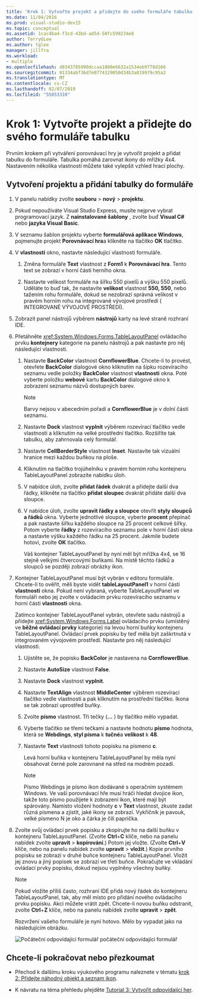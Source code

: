 ```yaml
---
title: 'Krok 1: Vytvořte projekt a přidejte do svého formuláře tabulku'
ms.date: 11/04/2016
ms.prod: visual-studio-dev15
ms.topic: conceptual
ms.assetid: 1cac4ba4-f3cd-43bd-ad5d-50fc599234e8
author: TerryGLee
ms.author: tglee
manager: jillfra
ms.workload:
- multiple
ms.openlocfilehash: d0343785990dccaa1800e6632a1534eb9778d166
ms.sourcegitcommit: 01334abf36d7e0774329050d34b3a819979c95a2
ms.translationtype: MT
ms.contentlocale: cs-CZ
ms.lasthandoff: 02/07/2019
ms.locfileid: "55853310"
---
```

# <a name="step-1-create-a-project-and-add-a-table-to-your-form"></a>Krok 1: Vytvořte projekt a přidejte do svého formuláře tabulku

Prvním krokem při vytváření porovnávací hry je vytvořit projekt a přidat tabulku do formuláře. Tabulka pomáhá zarovnat ikony do mřížky 4x4. Nastavením několika vlastností můžete také vylepšit vzhled hrací plochy.

## <a name="to-create-a-project-and-add-a-table-to-your-form"></a>Vytvoření projektu a přidání tabulky do formuláře

1. V panelu nabídky zvolte **souboru** > **nový** > **projektu**.

2. Pokud nepoužíváte Visual Studio Express, musíte nejprve vybrat programovací jazyk. Z **nainstalované šablony** , zvolte buď **Visual C#** nebo **jazyka Visual Basic**.

3. V seznamu šablon projektu vyberte **formulářová aplikace Windows**, pojmenujte projekt **Porovnávací hra**a klikněte na tlačítko **OK** tlačítko.

4. V **vlastnosti** okno, nastavte následující vlastnosti formuláře.

   1.  Změna formuláře **Text** vlastnost z **Form1** k **Porovnávací hra**. Tento text se zobrazí v horní části herního okna.

   2.  Nastavte velikost formuláře na šířku 550 pixelů a výšku 550 pixelů. Uděláte to buď tak, že nastavíte **velikost** vlastnost **550, 550**, nebo tažením rohu formuláře, dokud se nezobrazí správná velikost v pravém horním rohu na integrované vývojové prostředí ( INTEGROVANÉ VÝVOJOVÉ PROSTŘEDÍ).

5. Zobrazit panel nástrojů výběrem **nástrojů** karty na levé straně rozhraní IDE.

6. Přetáhněte <xref:System.Windows.Forms.TableLayoutPanel> ovládacího prvku **kontejnery** kategorie na panelu nástrojů a pak nastavte pro něj následující vlastnosti.

   1. Nastavte **BackColor** vlastnost **CornflowerBlue**. Chcete-li to provést, otevřete **BackColor** dialogové okno kliknutím na šipku rozevíracího seznamu vedle položky **BackColor** vlastnost **vlastnosti** okna.  Poté vyberte položku **webové** kartu **BackColor** dialogové okno k zobrazení seznamu názvů dostupných barev.

      > [!NOTE]
      > Barvy nejsou v abecedním pořadí a **CornflowerBlue** je v dolní části seznamu.

   2. Nastavte **Dock** vlastnost **vyplnit** výběrem rozevírací tlačítko vedle vlastnosti a kliknutím na velké prostřední tlačítko. Rozšíříte tak tabulku, aby zahrnovala celý formulář.

   3. Nastavte **CellBorderStyle** vlastnost **Inset**. Nastavíte tak vizuální hranice mezi každou buňkou na ploše.

   4. Kliknutím na tlačítko trojúhelníku v pravém horním rohu kontejneru TableLayoutPanel zobrazíte nabídku úloh.

   5. V nabídce úloh, zvolte **přidat řádek** dvakrát a přidejte další dva řádky, klikněte na tlačítko **přidat sloupec** dvakrát přidáte další dva sloupce.

   6. V nabídce úloh, zvolte **upravit řádky a sloupce** otevřít **styly sloupců a řádků** okna. Vyberte jednotlivé sloupce, vyberte **procent** přepínač a pak nastavte šířku každého sloupce na 25 procent celkové šířky. Potom vyberte **řádky** z rozevíracího seznamu pole v horní části okna a nastavte výšku každého řádku na 25 procent. Jakmile budete hotovi, zvolte **OK** tlačítko.

      Váš kontejner TableLayoutPanel by nyní měl být mřížka 4x4, se 16 stejně velkými čtvercovými buňkami. Na místě těchto řádků a sloupců se později zobrazí obrázky ikon.

7. Kontejner TableLayoutPanel musí být vybrán v editoru formuláře. Chcete-li to ověřit, měli byste vidět **tableLayoutPanel1** v horní části **vlastnosti** okna. Pokud není vybraná, vyberte TableLayoutPanel ve formuláři nebo jej zvolte v ovládacím prvku rozevíracího seznamu v horní části **vlastnosti** okna.

    Zatímco kontejner TableLayoutPanel vybrán, otevřete sadu nástrojů a přidejte <xref:System.Windows.Forms.Label> ovládacího prvku (umístěný ve **běžné ovládací prvky** kategorie) na levou horní buňky kontejneru TableLayoutPanel. Ovládací prvek popisku by teď měla být zaškrtnutá v integrovaném vývojovém prostředí. Nastavte pro něj následující vlastnosti.

   1.  Ujistěte se, že popisku **BackColor** je nastavena na **CornflowerBlue**.

   2.  Nastavte **AutoSize** vlastnost **False**.

   3.  Nastavte **Dock** vlastnost **vyplnit**.

   4.  Nastavte **TextAlign** vlastnost **MiddleCenter** výběrem rozevírací tlačítko vedle vlastnosti a pak kliknutím na prostřední tlačítko. Ikona se tak zobrazí uprostřed buňky.

   5.  Zvolte **písmo** vlastnost. Tři tečky (**...** ) by tlačítko mělo vypadat.

   6.  Vyberte tlačítko se třemi tečkami a nastavte hodnotu **písmo** hodnota, která se **Webdings**, **styl písma** k **tučné**a **velikost** k **48**.

   7.  Nastavte **Text** vlastnosti tohoto popisku na písmeno **c**.

        Levá horní buňka v kontejneru TableLayoutPanel by měla nyní obsahovat černé pole zarovnané na střed na modrém pozadí.

       > [!NOTE]
       > Písmo Webdings je písmo ikon dodávané s operačním systémem Windows. Ve vaší porovnávací hře musí hráči hledat dvojice ikon, takže toto písmo použijete k zobrazení ikon, které mají být spárovány. Namísto vložení hodnoty **c** v **Text** vlastnost, zkuste zadat různá písmena a zjistit, jaké ikony se zobrazí. Vykřičník je pavouk, velké písmeno N je oko a čárka je čili paprička.

8. Zvolte svůj ovládací prvek popisku a zkopírujte ho na další buňku v kontejneru TableLayoutPanel. (Zvolte **Ctrl**+**C** klíče, nebo na panelu nabídek zvolte **upravit** > **kopírování**.) Potom jej vložte. (Zvolte **Ctrl**+**V** klíče, nebo na panelu nabídek zvolte **upravit** > **vložit**.) Kopie prvního popisku se zobrazí v druhé buňce kontejneru TableLayoutPanel. Vložit jej znovu a jiný popisek se zobrazí ve třetí buňce. Pokračujte ve vkládání ovládací prvky popisku, dokud nejsou vyplněny všechny buňky.

   > [!NOTE]
   > Pokud vložíte příliš často, rozhraní IDE přidá nový řádek do kontejneru TableLayoutPanel, tak, aby měl místo pro přidání nového ovládacího prvku popisku. Akci můžete vrátit zpět. Chcete-li novou buňku odstranit, zvolte **Ctrl**+**Z** klíče, nebo na panelu nabídek zvolte **upravit** > **zpět**.

    Rozvržení vašeho formuláře je nyní hotovo. Mělo by vypadat jako na následujícím obrázku.

    ![Počáteční odpovídající formulář](../ide/media/express_tut4step1.png) počáteční odpovídající formulář

## <a name="to-continue-or-review"></a>Chcete-li pokračovat nebo přezkoumat

-   Přechod k dalšímu kroku výukového programu naleznete v tématu [krok 2: Přidejte náhodný objekt a seznam ikon](../ide/step-2-add-a-random-object-and-a-list-of-icons.md).

-   K návratu na téma přehledu přejděte [Tutorial 3: Vytvořit odpovídající her](../ide/tutorial-3-create-a-matching-game.md).
